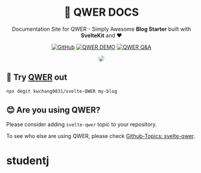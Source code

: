 <h1 align="center">📝 QWER DOCS</h1>

<p align="center">
Documentation Site for QWER - Simply Awesome <b>Blog Starter</b> built with <b>SvelteKit</b> and <b>❤</b>
</p>

<p align="center">
<a href="https://github.com/kwchang0831/docs-svelte-QWER/blob/main/LICENSE"><img alt="GitHub" src="https://img.shields.io/github/license/kwchang0831/docs-svelte-QWER" alt="License"></a>
<a href="https://svelte-qwer.vercel.app/"><img src="https://img.shields.io/badge/🚀 DEMO-Vercel-informational" alt="QWER DEMO"></a>
<a href="https://github.com/kwchang0831/svelte-QWER/discussions/categories/q-a"><img src="https://img.shields.io/badge/💬 Discussion-Q&A-informational" alt="QWER Q&A"></a>
</p>

<p align="center">
<a href="https://docs-svelte-qwer.vercel.app"><img src="https://raw.githubusercontent.com/kwchang0831/docs-svelte-QWER/main/docs/public/preview.webp" style="border-radius: 25px; object-fit: cover;" /></a>
</p>

## 🎉 Try [QWER](https://github.com/kwchang0831/svelte-QWER/) out

```bash
npx degit kwchang0831/svelte-QWER my-blog
```

## 😊 Are you using QWER?

Please consider adding `svelte-qwer` topic to your repository.

To see who else are using QWER, please check [Github-Topics: svelte-qwer](https://github.com/topics/svelte-qwer).
# studentj
